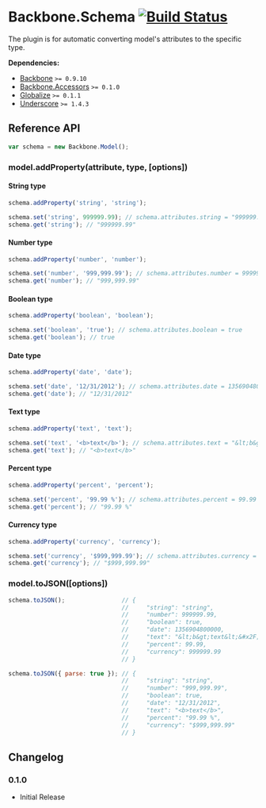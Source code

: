[lnk]: https://travis-ci.org/DreamTheater/Backbone.Schema
[img]: https://secure.travis-ci.org/DreamTheater/Backbone.Schema.png

# Backbone.Schema [![Build Status][img]][lnk]
The plugin is for automatic converting model's attributes to the specific type.

**Dependencies:**

  - [Backbone](https://github.com/documentcloud/backbone) `>= 0.9.10`
  - [Backbone.Accessors](https://github.com/DreamTheater/Backbone.Accessors) `>= 0.1.0`
  - [Globalize](https://github.com/jquery/globalize) `>= 0.1.1`
  - [Underscore](https://github.com/documentcloud/underscore) `>= 1.4.3`

## Reference API
```js
var schema = new Backbone.Model();
```

### model.addProperty(attribute, type, [options])
#### String type
```js
schema.addProperty('string', 'string');

schema.set('string', 999999.99); // schema.attributes.string = "999999.99"
schema.get('string'); // "999999.99"
```

#### Number type
```js
schema.addProperty('number', 'number');

schema.set('number', '999,999.99'); // schema.attributes.number = 999999.99
schema.get('number'); // "999,999.99"
```

#### Boolean type
```js
schema.addProperty('boolean', 'boolean');

schema.set('boolean', 'true'); // schema.attributes.boolean = true
schema.get('boolean'); // true
```

#### Date type
```js
schema.addProperty('date', 'date');

schema.set('date', '12/31/2012'); // schema.attributes.date = 1356904800000
schema.get('date'); // "12/31/2012"
```

#### Text type
```js
schema.addProperty('text', 'text');

schema.set('text', '<b>text</b>'); // schema.attributes.text = "&lt;b&gt;text&lt;&#x2F;b&gt;"
schema.get('text'); // "<b>text</b>"
```

#### Percent type
```js
schema.addProperty('percent', 'percent');

schema.set('percent', '99.99 %'); // schema.attributes.percent = 99.99
schema.get('percent'); // "99.99 %"
```

#### Currency type
```js
schema.addProperty('currency', 'currency');

schema.set('currency', '$999,999.99'); // schema.attributes.currency = 999999.99
schema.get('currency'); // "$999,999.99"
```

### model.toJSON([options])
```js
schema.toJSON();                // {
                                //     "string": "string",
                                //     "number": 999999.99,
                                //     "boolean": true,
                                //     "date": 1356904800000,
                                //     "text": "&lt;b&gt;text&lt;&#x2F;b&gt;",
                                //     "percent": 99.99,
                                //     "currency": 999999.99
                                // }

schema.toJSON({ parse: true }); // {
                                //     "string": "string",
                                //     "number": "999,999.99",
                                //     "boolean": true,
                                //     "date": "12/31/2012",
                                //     "text": "<b>text</b>",
                                //     "percent": "99.99 %",
                                //     "currency": "$999,999.99"
                                // }
```

## Changelog
### 0.1.0
  - Initial Release
